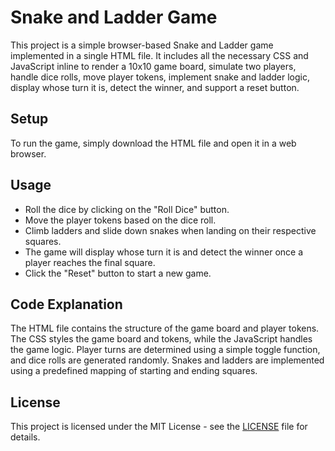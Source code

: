 # Snake and Ladder Game

This project is a simple browser-based Snake and Ladder game implemented in a single HTML file. It includes all the necessary CSS and JavaScript inline to render a 10x10 game board, simulate two players, handle dice rolls, move player tokens, implement snake and ladder logic, display whose turn it is, detect the winner, and support a reset button.

## Setup
To run the game, simply download the HTML file and open it in a web browser.

## Usage
- Roll the dice by clicking on the "Roll Dice" button.
- Move the player tokens based on the dice roll.
- Climb ladders and slide down snakes when landing on their respective squares.
- The game will display whose turn it is and detect the winner once a player reaches the final square.
- Click the "Reset" button to start a new game.

## Code Explanation
The HTML file contains the structure of the game board and player tokens. The CSS styles the game board and tokens, while the JavaScript handles the game logic. Player turns are determined using a simple toggle function, and dice rolls are generated randomly. Snakes and ladders are implemented using a predefined mapping of starting and ending squares.

## License
This project is licensed under the MIT License - see the [LICENSE](LICENSE) file for details.